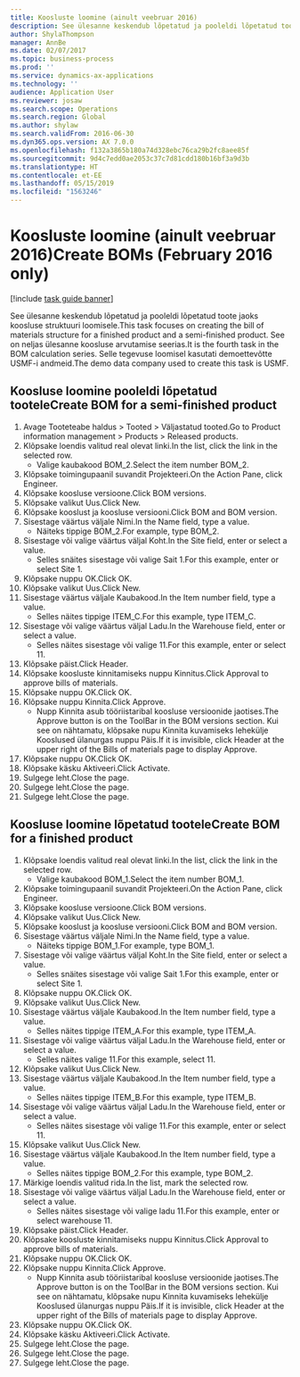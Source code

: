 ```yaml
---
title: Koosluste loomine (ainult veebruar 2016)
description: See ülesanne keskendub lõpetatud ja pooleldi lõpetatud toote jaoks koosluse struktuuri loomisele.
author: ShylaThompson
manager: AnnBe
ms.date: 02/07/2017
ms.topic: business-process
ms.prod: ''
ms.service: dynamics-ax-applications
ms.technology: ''
audience: Application User
ms.reviewer: josaw
ms.search.scope: Operations
ms.search.region: Global
ms.author: shylaw
ms.search.validFrom: 2016-06-30
ms.dyn365.ops.version: AX 7.0.0
ms.openlocfilehash: f132a3865b180a74d328ebc76ca29b2fc8aee85f
ms.sourcegitcommit: 9d4c7edd0ae2053c37c7d81cdd180b16bf3a9d3b
ms.translationtype: HT
ms.contentlocale: et-EE
ms.lasthandoff: 05/15/2019
ms.locfileid: "1563246"
---
```

# <a name="create-boms-february-2016-only"></a><span data-ttu-id="f6115-103">Koosluste loomine (ainult veebruar 2016)</span><span class="sxs-lookup"><span data-stu-id="f6115-103">Create BOMs (February 2016 only)</span></span>

[!include [task guide banner](../../includes/task-guide-banner.md)]

<span data-ttu-id="f6115-104">See ülesanne keskendub lõpetatud ja pooleldi lõpetatud toote jaoks koosluse struktuuri loomisele.</span><span class="sxs-lookup"><span data-stu-id="f6115-104">This task focuses on creating the bill of materials structure for a finished product and a semi-finished product.</span></span> <span data-ttu-id="f6115-105">See on neljas ülesanne koosluse arvutamise seerias.</span><span class="sxs-lookup"><span data-stu-id="f6115-105">It is the fourth task in the BOM calculation series.</span></span> <span data-ttu-id="f6115-106">Selle tegevuse loomisel kasutati demoettevõtte USMF-i andmeid.</span><span class="sxs-lookup"><span data-stu-id="f6115-106">The demo data company used to create this task is USMF.</span></span>


## <a name="create-bom-for-a-semi-finished-product"></a><span data-ttu-id="f6115-107">Koosluse loomine pooleldi lõpetatud tootele</span><span class="sxs-lookup"><span data-stu-id="f6115-107">Create BOM for a semi-finished product</span></span>
1. <span data-ttu-id="f6115-108">Avage Tooteteabe haldus > Tooted > Väljastatud tooted.</span><span class="sxs-lookup"><span data-stu-id="f6115-108">Go to Product information management > Products > Released products.</span></span>
2. <span data-ttu-id="f6115-109">Klõpsake loendis valitud real olevat linki.</span><span class="sxs-lookup"><span data-stu-id="f6115-109">In the list, click the link in the selected row.</span></span>
    * <span data-ttu-id="f6115-110">Valige kaubakood BOM_2.</span><span class="sxs-lookup"><span data-stu-id="f6115-110">Select the item number BOM_2.</span></span>  
3. <span data-ttu-id="f6115-111">Klõpsake toimingupaanil suvandit Projekteeri.</span><span class="sxs-lookup"><span data-stu-id="f6115-111">On the Action Pane, click Engineer.</span></span>
4. <span data-ttu-id="f6115-112">Klõpsake koosluse versioone.</span><span class="sxs-lookup"><span data-stu-id="f6115-112">Click BOM versions.</span></span>
5. <span data-ttu-id="f6115-113">Klõpsake valikut Uus.</span><span class="sxs-lookup"><span data-stu-id="f6115-113">Click New.</span></span>
6. <span data-ttu-id="f6115-114">Klõpsake kooslust ja koosluse versiooni.</span><span class="sxs-lookup"><span data-stu-id="f6115-114">Click BOM and BOM version.</span></span>
7. <span data-ttu-id="f6115-115">Sisestage väärtus väljale Nimi.</span><span class="sxs-lookup"><span data-stu-id="f6115-115">In the Name field, type a value.</span></span>
    * <span data-ttu-id="f6115-116">Näiteks tippige BOM_2.</span><span class="sxs-lookup"><span data-stu-id="f6115-116">For example, type BOM_2.</span></span>  
8. <span data-ttu-id="f6115-117">Sisestage või valige väärtus väljal Koht.</span><span class="sxs-lookup"><span data-stu-id="f6115-117">In the Site field, enter or select a value.</span></span>
    * <span data-ttu-id="f6115-118">Selles snäites sisestage või valige Sait 1.</span><span class="sxs-lookup"><span data-stu-id="f6115-118">For this example, enter or select Site 1.</span></span>  
9. <span data-ttu-id="f6115-119">Klõpsake nuppu OK.</span><span class="sxs-lookup"><span data-stu-id="f6115-119">Click OK.</span></span>
10. <span data-ttu-id="f6115-120">Klõpsake valikut Uus.</span><span class="sxs-lookup"><span data-stu-id="f6115-120">Click New.</span></span>
11. <span data-ttu-id="f6115-121">Sisestage väärtus väljale Kaubakood.</span><span class="sxs-lookup"><span data-stu-id="f6115-121">In the Item number field, type a value.</span></span>
    * <span data-ttu-id="f6115-122">Selles näites tippige ITEM_C.</span><span class="sxs-lookup"><span data-stu-id="f6115-122">For this example, type ITEM_C.</span></span>  
12. <span data-ttu-id="f6115-123">Sisestage või valige väärtus väljal Ladu.</span><span class="sxs-lookup"><span data-stu-id="f6115-123">In the Warehouse field, enter or select a value.</span></span>
    * <span data-ttu-id="f6115-124">Selles näites sisestage või valige 11.</span><span class="sxs-lookup"><span data-stu-id="f6115-124">For this example, enter or select 11.</span></span>  
13. <span data-ttu-id="f6115-125">Klõpsake päist.</span><span class="sxs-lookup"><span data-stu-id="f6115-125">Click Header.</span></span>
14. <span data-ttu-id="f6115-126">Klõpsake koosluste kinnitamiseks nuppu Kinnitus.</span><span class="sxs-lookup"><span data-stu-id="f6115-126">Click Approval to approve bills of materials.</span></span>
15. <span data-ttu-id="f6115-127">Klõpsake nuppu OK.</span><span class="sxs-lookup"><span data-stu-id="f6115-127">Click OK.</span></span>
16. <span data-ttu-id="f6115-128">Klõpsake nuppu Kinnita.</span><span class="sxs-lookup"><span data-stu-id="f6115-128">Click Approve.</span></span>
    * <span data-ttu-id="f6115-129">Nupp Kinnita asub tööriistaribal koosluse versioonide jaotises.</span><span class="sxs-lookup"><span data-stu-id="f6115-129">The Approve button is on the ToolBar in the  BOM versions section.</span></span> <span data-ttu-id="f6115-130">Kui see on nähtamatu, klõpsake nupu Kinnita kuvamiseks lehekülje Kooslused ülanurgas nuppu Päis.</span><span class="sxs-lookup"><span data-stu-id="f6115-130">If it is invisible, click Header at the upper right of the Bills of materials page to display Approve.</span></span>  
17. <span data-ttu-id="f6115-131">Klõpsake nuppu OK.</span><span class="sxs-lookup"><span data-stu-id="f6115-131">Click OK.</span></span>
18. <span data-ttu-id="f6115-132">Klõpsake käsku Aktiveeri.</span><span class="sxs-lookup"><span data-stu-id="f6115-132">Click Activate.</span></span>
19. <span data-ttu-id="f6115-133">Sulgege leht.</span><span class="sxs-lookup"><span data-stu-id="f6115-133">Close the page.</span></span>
20. <span data-ttu-id="f6115-134">Sulgege leht.</span><span class="sxs-lookup"><span data-stu-id="f6115-134">Close the page.</span></span>
21. <span data-ttu-id="f6115-135">Sulgege leht.</span><span class="sxs-lookup"><span data-stu-id="f6115-135">Close the page.</span></span>

## <a name="create-bom-for-a-finished-product"></a><span data-ttu-id="f6115-136">Koosluse loomine lõpetatud tootele</span><span class="sxs-lookup"><span data-stu-id="f6115-136">Create BOM for a finished product</span></span>
1. <span data-ttu-id="f6115-137">Klõpsake loendis valitud real olevat linki.</span><span class="sxs-lookup"><span data-stu-id="f6115-137">In the list, click the link in the selected row.</span></span>
    * <span data-ttu-id="f6115-138">Valige kaubakood BOM_1.</span><span class="sxs-lookup"><span data-stu-id="f6115-138">Select the item number BOM_1.</span></span>  
2. <span data-ttu-id="f6115-139">Klõpsake toimingupaanil suvandit Projekteeri.</span><span class="sxs-lookup"><span data-stu-id="f6115-139">On the Action Pane, click Engineer.</span></span>
3. <span data-ttu-id="f6115-140">Klõpsake koosluse versioone.</span><span class="sxs-lookup"><span data-stu-id="f6115-140">Click BOM versions.</span></span>
4. <span data-ttu-id="f6115-141">Klõpsake valikut Uus.</span><span class="sxs-lookup"><span data-stu-id="f6115-141">Click New.</span></span>
5. <span data-ttu-id="f6115-142">Klõpsake kooslust ja koosluse versiooni.</span><span class="sxs-lookup"><span data-stu-id="f6115-142">Click BOM and BOM version.</span></span>
6. <span data-ttu-id="f6115-143">Sisestage väärtus väljale Nimi.</span><span class="sxs-lookup"><span data-stu-id="f6115-143">In the Name field, type a value.</span></span>
    * <span data-ttu-id="f6115-144">Näiteks tippige BOM_1.</span><span class="sxs-lookup"><span data-stu-id="f6115-144">For example, type BOM_1.</span></span>  
7. <span data-ttu-id="f6115-145">Sisestage või valige väärtus väljal Koht.</span><span class="sxs-lookup"><span data-stu-id="f6115-145">In the Site field, enter or select a value.</span></span>
    * <span data-ttu-id="f6115-146">Selles snäites sisestage või valige Sait 1.</span><span class="sxs-lookup"><span data-stu-id="f6115-146">For this example, enter or select Site 1.</span></span>  
8. <span data-ttu-id="f6115-147">Klõpsake nuppu OK.</span><span class="sxs-lookup"><span data-stu-id="f6115-147">Click OK.</span></span>
9. <span data-ttu-id="f6115-148">Klõpsake valikut Uus.</span><span class="sxs-lookup"><span data-stu-id="f6115-148">Click New.</span></span>
10. <span data-ttu-id="f6115-149">Sisestage väärtus väljale Kaubakood.</span><span class="sxs-lookup"><span data-stu-id="f6115-149">In the Item number field, type a value.</span></span>
    * <span data-ttu-id="f6115-150">Selles näites tippige ITEM_A.</span><span class="sxs-lookup"><span data-stu-id="f6115-150">For this example, type ITEM_A.</span></span>  
11. <span data-ttu-id="f6115-151">Sisestage või valige väärtus väljal Ladu.</span><span class="sxs-lookup"><span data-stu-id="f6115-151">In the Warehouse field, enter or select a value.</span></span>
    * <span data-ttu-id="f6115-152">Selles näites valige 11.</span><span class="sxs-lookup"><span data-stu-id="f6115-152">For this example, select 11.</span></span>  
12. <span data-ttu-id="f6115-153">Klõpsake valikut Uus.</span><span class="sxs-lookup"><span data-stu-id="f6115-153">Click New.</span></span>
13. <span data-ttu-id="f6115-154">Sisestage väärtus väljale Kaubakood.</span><span class="sxs-lookup"><span data-stu-id="f6115-154">In the Item number field, type a value.</span></span>
    * <span data-ttu-id="f6115-155">Selles näites tippige ITEM_B.</span><span class="sxs-lookup"><span data-stu-id="f6115-155">For this example, type ITEM_B.</span></span>  
14. <span data-ttu-id="f6115-156">Sisestage või valige väärtus väljal Ladu.</span><span class="sxs-lookup"><span data-stu-id="f6115-156">In the Warehouse field, enter or select a value.</span></span>
    * <span data-ttu-id="f6115-157">Selles näites sisestage või valige 11.</span><span class="sxs-lookup"><span data-stu-id="f6115-157">For this example, enter or select 11.</span></span>  
15. <span data-ttu-id="f6115-158">Klõpsake valikut Uus.</span><span class="sxs-lookup"><span data-stu-id="f6115-158">Click New.</span></span>
16. <span data-ttu-id="f6115-159">Sisestage väärtus väljale Kaubakood.</span><span class="sxs-lookup"><span data-stu-id="f6115-159">In the Item number field, type a value.</span></span>
    * <span data-ttu-id="f6115-160">Selles näites tippige BOM_2.</span><span class="sxs-lookup"><span data-stu-id="f6115-160">For this example, type BOM_2.</span></span>  
17. <span data-ttu-id="f6115-161">Märkige loendis valitud rida.</span><span class="sxs-lookup"><span data-stu-id="f6115-161">In the list, mark the selected row.</span></span>
18. <span data-ttu-id="f6115-162">Sisestage või valige väärtus väljal Ladu.</span><span class="sxs-lookup"><span data-stu-id="f6115-162">In the Warehouse field, enter or select a value.</span></span>
    * <span data-ttu-id="f6115-163">Selles näites sisestage või valige ladu 11.</span><span class="sxs-lookup"><span data-stu-id="f6115-163">For this example, enter or select warehouse 11.</span></span>  
19. <span data-ttu-id="f6115-164">Klõpsake päist.</span><span class="sxs-lookup"><span data-stu-id="f6115-164">Click Header.</span></span>
20. <span data-ttu-id="f6115-165">Klõpsake koosluste kinnitamiseks nuppu Kinnitus.</span><span class="sxs-lookup"><span data-stu-id="f6115-165">Click Approval to approve bills of materials.</span></span>
21. <span data-ttu-id="f6115-166">Klõpsake nuppu OK.</span><span class="sxs-lookup"><span data-stu-id="f6115-166">Click OK.</span></span>
22. <span data-ttu-id="f6115-167">Klõpsake nuppu Kinnita.</span><span class="sxs-lookup"><span data-stu-id="f6115-167">Click Approve.</span></span>
    * <span data-ttu-id="f6115-168">Nupp Kinnita asub tööriistaribal koosluse versioonide jaotises.</span><span class="sxs-lookup"><span data-stu-id="f6115-168">The Approve button is on the ToolBar in the  BOM versions section.</span></span> <span data-ttu-id="f6115-169">Kui see on nähtamatu, klõpsake nupu Kinnita kuvamiseks lehekülje Kooslused ülanurgas nuppu Päis.</span><span class="sxs-lookup"><span data-stu-id="f6115-169">If it is invisible, click Header at the upper right of the Bills of materials page to display Approve.</span></span>  
23. <span data-ttu-id="f6115-170">Klõpsake nuppu OK.</span><span class="sxs-lookup"><span data-stu-id="f6115-170">Click OK.</span></span>
24. <span data-ttu-id="f6115-171">Klõpsake käsku Aktiveeri.</span><span class="sxs-lookup"><span data-stu-id="f6115-171">Click Activate.</span></span>
25. <span data-ttu-id="f6115-172">Sulgege leht.</span><span class="sxs-lookup"><span data-stu-id="f6115-172">Close the page.</span></span>
26. <span data-ttu-id="f6115-173">Sulgege leht.</span><span class="sxs-lookup"><span data-stu-id="f6115-173">Close the page.</span></span>
27. <span data-ttu-id="f6115-174">Sulgege leht.</span><span class="sxs-lookup"><span data-stu-id="f6115-174">Close the page.</span></span>

